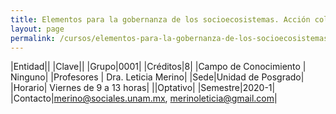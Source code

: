 ```yaml
---
title: Elementos para la gobernanza de los socioecosistemas. Acción colectiva y bienes comunes
layout: page
permalink: /cursos/elementos-para-la-gobernanza-de-los-socioecosistemas-accion-colectiva-y-bienes-comunes/
---
```


|Entidad||
|Clave||
|Grupo|0001|
|Créditos|8|
|Campo de Conocimiento | Ninguno|
|Profesores | Dra. Leticia Merino|
|Sede|Unidad de Posgrado|
|Horario| Viernes de 9 a 13 horas|
||Optativo|
|Semestre|2020-1|
|Contacto|merino@sociales.unam.mx, merinoleticia@gmail.com|
